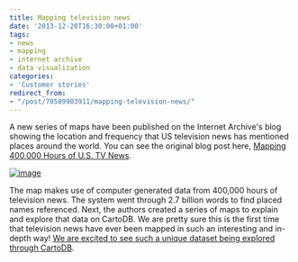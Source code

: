 ```yaml
---
title: Mapping television news
date: '2013-12-20T16:30:00+01:00'
tags:
- news
- mapping
- internet archive
- data visualization
categories:
- 'Customer stories'
redirect_from:
- "/post/70589903911/mapping-television-news/"
---
```


A new series of maps have been published on the Internet Archive's blog showing the location and frequency that US television news has mentioned places around the world. You can see the original blog post here, <a href="http://blog.archive.org/2013/12/13/mapping-400000-hours-of-u-s-tv-news/">Mapping 400,000 Hours of U.S. TV News</a>.

<a href="http://blog.archive.org/2013/12/13/mapping-400000-hours-of-u-s-tv-news/"><img alt="image" src="http://i.imgur.com/HmK95p0.png"/></a>

The map makes use of computer generated data from 400,000 hours of television news. The system went through 2.7 billion words to find placed names referenced. Next, the authors created a series of maps to explain and explore that data on CartoDB. We are pretty sure this is the first time that television news have ever been mapped in such an interesting and in-depth way! <a href="http://blog.archive.org/2013/12/13/mapping-400000-hours-of-u-s-tv-news/">We are excited to see such a unique dataset being explored through CartoDB</a>.
